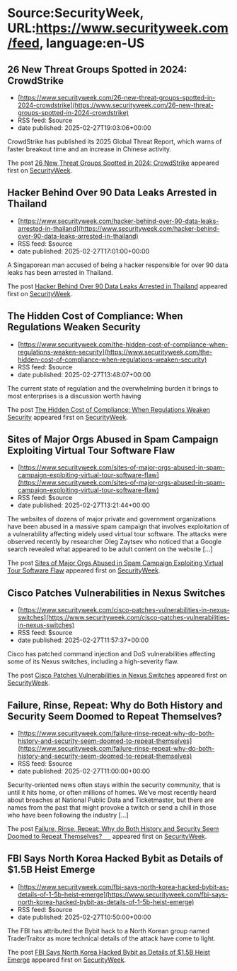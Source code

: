 # Source:SecurityWeek, URL:https://www.securityweek.com/feed, language:en-US

## 26 New Threat Groups Spotted in 2024: CrowdStrike
 - [https://www.securityweek.com/26-new-threat-groups-spotted-in-2024-crowdstrike](https://www.securityweek.com/26-new-threat-groups-spotted-in-2024-crowdstrike)
 - RSS feed: $source
 - date published: 2025-02-27T19:03:06+00:00

<p>CrowdStrike has published its 2025 Global Threat Report, which warns of faster breakout time and an increase in Chinese activity. </p>
<p>The post <a href="https://www.securityweek.com/26-new-threat-groups-spotted-in-2024-crowdstrike/">26 New Threat Groups Spotted in 2024: CrowdStrike</a> appeared first on <a href="https://www.securityweek.com">SecurityWeek</a>.</p>

## Hacker Behind Over 90 Data Leaks Arrested in Thailand
 - [https://www.securityweek.com/hacker-behind-over-90-data-leaks-arrested-in-thailand](https://www.securityweek.com/hacker-behind-over-90-data-leaks-arrested-in-thailand)
 - RSS feed: $source
 - date published: 2025-02-27T17:01:00+00:00

<p>A Singaporean man accused of being a hacker responsible for over 90 data leaks has been arrested in Thailand. </p>
<p>The post <a href="https://www.securityweek.com/hacker-behind-over-90-data-leaks-arrested-in-thailand/">Hacker Behind Over 90 Data Leaks Arrested in Thailand</a> appeared first on <a href="https://www.securityweek.com">SecurityWeek</a>.</p>

## The Hidden Cost of Compliance: When Regulations Weaken Security
 - [https://www.securityweek.com/the-hidden-cost-of-compliance-when-regulations-weaken-security](https://www.securityweek.com/the-hidden-cost-of-compliance-when-regulations-weaken-security)
 - RSS feed: $source
 - date published: 2025-02-27T13:48:07+00:00

<p>The current state of regulation and the overwhelming burden it brings to most enterprises is a discussion worth having</p>
<p>The post <a href="https://www.securityweek.com/the-hidden-cost-of-compliance-when-regulations-weaken-security/">The Hidden Cost of Compliance: When Regulations Weaken Security</a> appeared first on <a href="https://www.securityweek.com">SecurityWeek</a>.</p>

## Sites of Major Orgs Abused in Spam Campaign Exploiting Virtual Tour Software Flaw
 - [https://www.securityweek.com/sites-of-major-orgs-abused-in-spam-campaign-exploiting-virtual-tour-software-flaw](https://www.securityweek.com/sites-of-major-orgs-abused-in-spam-campaign-exploiting-virtual-tour-software-flaw)
 - RSS feed: $source
 - date published: 2025-02-27T13:21:44+00:00

<p>The websites of dozens of major private and government organizations have been abused in a massive spam campaign that involves exploitation of a vulnerability affecting widely used virtual tour software. The attacks were observed recently by researcher Oleg Zaytsev who noticed that a Google search revealed what appeared to be adult content on the website [&#8230;]</p>
<p>The post <a href="https://www.securityweek.com/sites-of-major-orgs-abused-in-spam-campaign-exploiting-virtual-tour-software-flaw/">Sites of Major Orgs Abused in Spam Campaign Exploiting Virtual Tour Software Flaw</a> appeared first on <a href="https://www.securityweek.com">SecurityWeek</a>.</p>

## Cisco Patches Vulnerabilities in Nexus Switches
 - [https://www.securityweek.com/cisco-patches-vulnerabilities-in-nexus-switches](https://www.securityweek.com/cisco-patches-vulnerabilities-in-nexus-switches)
 - RSS feed: $source
 - date published: 2025-02-27T11:57:37+00:00

<p>Cisco has patched command injection and DoS vulnerabilities affecting some of its Nexus switches, including a high-severity flaw.</p>
<p>The post <a href="https://www.securityweek.com/cisco-patches-vulnerabilities-in-nexus-switches/">Cisco Patches Vulnerabilities in Nexus Switches</a> appeared first on <a href="https://www.securityweek.com">SecurityWeek</a>.</p>

## Failure, Rinse, Repeat: Why do Both History and Security Seem Doomed to Repeat Themselves?
 - [https://www.securityweek.com/failure-rinse-repeat-why-do-both-history-and-security-seem-doomed-to-repeat-themselves](https://www.securityweek.com/failure-rinse-repeat-why-do-both-history-and-security-seem-doomed-to-repeat-themselves)
 - RSS feed: $source
 - date published: 2025-02-27T11:00:00+00:00

<p>Security-oriented news often stays within the security community, that is until it hits home, or often millions of homes. We&#8217;ve most recently heard about breaches at National Public Data and Ticketmaster, but there are names from the past that might provoke a twitch or send a chill in those who have been following the industry [&#8230;]</p>
<p>The post <a href="https://www.securityweek.com/failure-rinse-repeat-why-do-both-history-and-security-seem-doomed-to-repeat-themselves/">Failure, Rinse, Repeat: Why do Both History and Security Seem Doomed to Repeat Themselves?     </a> appeared first on <a href="https://www.securityweek.com">SecurityWeek</a>.</p>

## FBI Says North Korea Hacked Bybit as Details of $1.5B Heist Emerge
 - [https://www.securityweek.com/fbi-says-north-korea-hacked-bybit-as-details-of-1-5b-heist-emerge](https://www.securityweek.com/fbi-says-north-korea-hacked-bybit-as-details-of-1-5b-heist-emerge)
 - RSS feed: $source
 - date published: 2025-02-27T10:50:00+00:00

<p>The FBI has attributed the Bybit hack to a North Korean group named TraderTraitor as more technical details of the attack have come to light.</p>
<p>The post <a href="https://www.securityweek.com/fbi-says-north-korea-hacked-bybit-as-details-of-1-5b-heist-emerge/">FBI Says North Korea Hacked Bybit as Details of $1.5B Heist Emerge</a> appeared first on <a href="https://www.securityweek.com">SecurityWeek</a>.</p>

